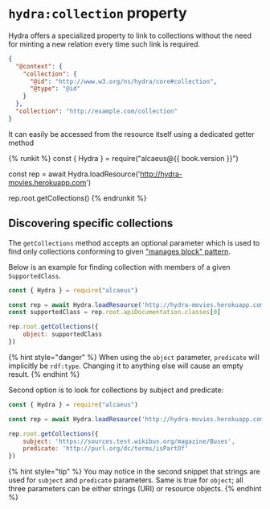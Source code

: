 # `hydra:collection` property

Hydra offers a specialized property to link to collections without the need for minting a new
relation every time such link is required.

```json
{
  "@context": {
    "collection": {
      "@id": "http://www.w3.org/ns/hydra/core#collection",
      "@type": "@id"
    }
  },
  "collection": "http://example.com/collection"
}
```

It can easily be accessed from the resource itself using a dedicated getter method

{% runkit %}
const { Hydra } = require("alcaeus@{{ book.version }}")

const rep = await Hydra.loadResource('http://hydra-movies.herokuapp.com')

rep.root.getCollections()
{% endrunkit %}

## Discovering specific collections

The `getCollections` method accepts an optional parameter which is used to find only
collections conforming to given ["manages block" pattern](../collections.md#manages-block).

Below is an example for finding collection with members of a given `SupportedClass`.

```js
const { Hydra } = require("alcaeus")

const rep = await Hydra.loadResource('http://hydra-movies.herokuapp.com')
const supportedClass = rep.root.apiDocumentation.classes[0]

rep.root.getCollections({
    object: supportedClass
})
```

{% hint style="danger" %}
 When using the `object` parameter, `predicate` will implicitly be `rdf:type`. Changing
 it to anything else will cause an empty result.
{% endhint %}

Second option is to look for collections by subject and predicate:

```js
const { Hydra } = require("alcaeus")

const rep = await Hydra.loadResource('http://hydra-movies.herokuapp.com')

rep.root.getCollections({
    subject: 'https://sources.test.wikibus.org/magazine/Buses',
    predicate: 'http://purl.org/dc/terms/isPartOf'
})
```

{% hint style="tip" %}
 You may notice in the second snippet that strings are used for `subject`
 and `predicate` parameters. Same is true for `object`; all three parameters can be either
 strings (URI) or resource objects. 
{% endhint %}
